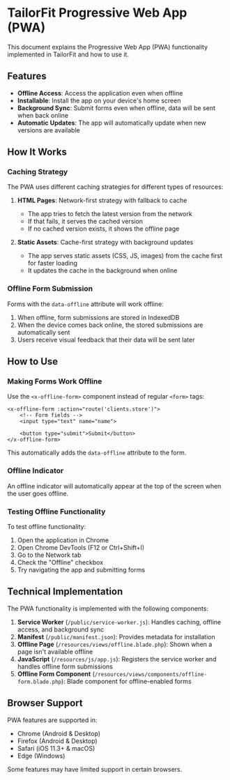 # TailorFit Progressive Web App (PWA)

This document explains the Progressive Web App (PWA) functionality implemented in TailorFit and how to use it.

## Features

- **Offline Access**: Access the application even when offline
- **Installable**: Install the app on your device's home screen
- **Background Sync**: Submit forms even when offline, data will be sent when back online
- **Automatic Updates**: The app will automatically update when new versions are available

## How It Works

### Caching Strategy

The PWA uses different caching strategies for different types of resources:

1. **HTML Pages**: Network-first strategy with fallback to cache
   - The app tries to fetch the latest version from the network
   - If that fails, it serves the cached version
   - If no cached version exists, it shows the offline page

2. **Static Assets**: Cache-first strategy with background updates
   - The app serves static assets (CSS, JS, images) from the cache first for faster loading
   - It updates the cache in the background when online

### Offline Form Submission

Forms with the `data-offline` attribute will work offline:

1. When offline, form submissions are stored in IndexedDB
2. When the device comes back online, the stored submissions are automatically sent
3. Users receive visual feedback that their data will be sent later

## How to Use

### Making Forms Work Offline

Use the `<x-offline-form>` component instead of regular `<form>` tags:

```blade
<x-offline-form :action="route('clients.store')">
    <!-- Form fields -->
    <input type="text" name="name">
    
    <button type="submit">Submit</button>
</x-offline-form>
```

This automatically adds the `data-offline` attribute to the form.

### Offline Indicator

An offline indicator will automatically appear at the top of the screen when the user goes offline.

### Testing Offline Functionality

To test offline functionality:

1. Open the application in Chrome
2. Open Chrome DevTools (F12 or Ctrl+Shift+I)
3. Go to the Network tab
4. Check the "Offline" checkbox
5. Try navigating the app and submitting forms

## Technical Implementation

The PWA functionality is implemented with the following components:

1. **Service Worker** (`/public/service-worker.js`): Handles caching, offline access, and background sync
2. **Manifest** (`/public/manifest.json`): Provides metadata for installation
3. **Offline Page** (`/resources/views/offline.blade.php`): Shown when a page isn't available offline
4. **JavaScript** (`/resources/js/app.js`): Registers the service worker and handles offline form submissions
5. **Offline Form Component** (`/resources/views/components/offline-form.blade.php`): Blade component for offline-enabled forms

## Browser Support

PWA features are supported in:

- Chrome (Android & Desktop)
- Firefox (Android & Desktop)
- Safari (iOS 11.3+ & macOS)
- Edge (Windows)

Some features may have limited support in certain browsers.
